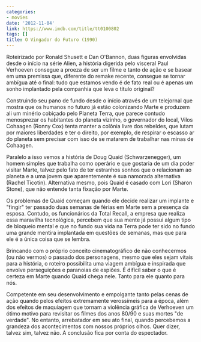 ```yaml
---
categories:
- movies
date: '2012-11-04'
link: https://www.imdb.com/title/tt0100802
tags: []
title: O Vingador do Futuro (1990)
---
```


Roteirizado por Ronald Shusett e Dan O'Bannon, duas figuras envolvidas desde o início na série Alien, a história digerida pelo visceral Paul Verhoeven consegue a proeza de ser um filme e tanto de ação e se basear em uma premissa que, diferente do remake recente, consegue se tornar ambígua até o final: tudo que estamos vendo é de fato real ou é apenas um sonho implantado pela companhia que leva o título original?

Construindo seu pano de fundo desde o início através de um telejornal que mostra que os humanos no futuro já estão colonizando Marte e produzem ali um minério cobiçado pelo Planeta Terra, que parece contudo menosprezar os habitantes do planeta vizinho, o governador do local, Vilos Cohaagen (Ronny Cox) tenta manter a colônia livre dos rebeldes, que lutam por maiores liberdades e ter o direito, por exemplo, de respirar o escasso ar do planeta sem precisar com isso de se matarem de trabalhar nas minas de Cohaagen.

Paralelo a isso vemos a história de Doug Quaid (Schwarzenegger), um homem simples que trabalha como operário e que gostaria de um dia poder visitar Marte, talvez pelo fato de ter estranhos sonhos que o relacionam ao planeta e a uma jovem que aparentemente é sua namorada alternativa (Rachel Ticotin). Alternativa mesmo, pois Quaid é casado com Lori (Sharon Stone), que não entende tanta fixação por Marte.

Os problemas de Quaid começam quando ele decide realizar um implante e "fingir" ter passado duas semanas de férias em Marte sem a presença da esposa. Contudo, os funcionários da Total Recall, a empresa que realiza essa maravilha tecnológica, percebem que sua mente já possui algum tipo de bloqueio mental e que no fundo sua vida na Terra pode ter sido no fundo uma grande mentira implantada em questões de semanas, mas que para ele é a única coisa que se lembra.

Brincando com o próprio conceito cinematográfico de não conhecermos (ou não vermos) o passado dos personagens, mesmo que eles sejam vitais para a história, o roteiro possibilita uma viagem ambígua e inspirada que envolve perseguições e paranoias de espiões. É difícil saber o que é certeza em Marte quando Quaid chega nele. Tanto para ele quanto para nós.

Competente em seu desenvolvimento e empolgante tanto pelas cenas de ação quando pelos efeitos extremamente verossímeis para a época, além dos efeitos de maquiagem que tornam a violência gráfica de Verhoeven um ótimo motivo para revisitar os filmes dos anos 80/90 e suas mortes "de verdade". No entanto, arrebatador em seu ato final, quando percebemos a grandeza dos acontecimentos com nossos próprios olhos. Quer dizer, talvez sim, talvez não. A conclusão fica por conta do espectador.